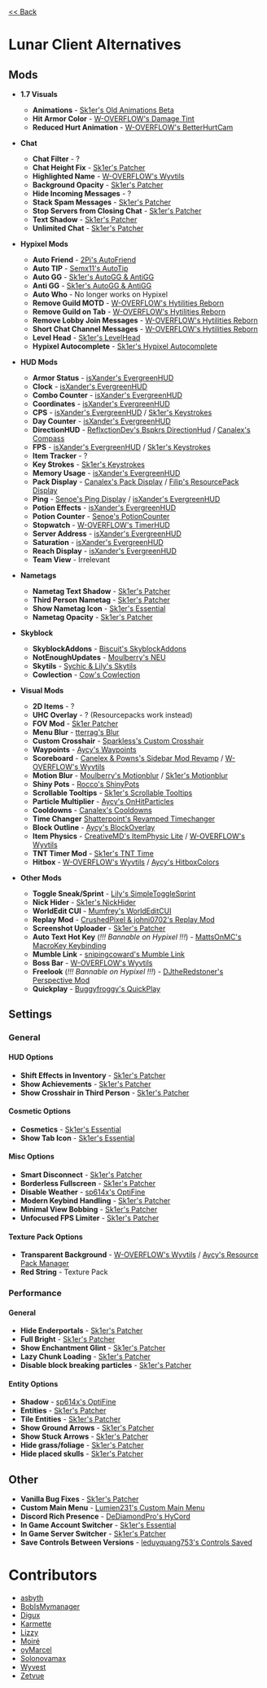[<< Back](README.md)

# Lunar Client Alternatives

## Mods

- **1.7 Visuals**

  - **Animations** - [Sk1er's Old Animations Beta](https://sk1er.club/beta)
  - **Hit Armor Color** - [W-OVERFLOW's Damage Tint](https://github.com/W-OVERFLOW/DamageTint/releases/latest)
  - **Reduced Hurt Animation** - [W-OVERFLOW's BetterHurtCam](https://github.com/W-OVERFLOW/BetterHurtCam/releases/latest)

- **Chat**

  - **Chat Filter** - ?
  - **Chat Height Fix** - [Sk1er's Patcher](https://sk1er.club/mods/patcher)
  - **Highlighted Name** - [W-OVERFLOW's Wyvtils](https://github.com/W-OVERFLOW/Wyvtils/releases/latest)
  - **Background Opacity** - [Sk1er's Patcher](https://sk1er.club/mods/patcher)
  - **Hide Incoming Messages** - ?
  - **Stack Spam Messages** - [Sk1er's Patcher](https://sk1er.club/mods/patcher)
  - **Stop Servers from Closing Chat** - [Sk1er's Patcher](https://sk1er.club/mods/patcher)
  - **Text Shadow** - [Sk1er's Patcher](https://sk1er.club/mods/patcher)
  - **Unlimited Chat** - [Sk1er's Patcher](https://sk1er.club/mods/patcher)

- **Hypixel Mods**

  - **Auto Friend** -  [2Pi's AutoFriend](https://2pi.pw/mods/autofriend)
  - **Auto TIP** - [Semx11's AutoTip](https://autotip.pro/download)
  - **Auto GG** - [Sk1er's AutoGG & AntiGG](https://sk1er.club/mods/autogg)
  - **Anti GG** - [Sk1er's AutoGG & AntiGG](https://sk1er.club/mods/autogg)
  - **Auto Who** - No longer works on Hypixel
  - **Remove Guild MOTD** - [W-OVERFLOW's Hytilities Reborn](https://github.com/W-OVERFLOW/Hytilities-Reborn/releases/latest)
  - **Remove Guild on Tab** - [W-OVERFLOW's Hytilities Reborn](https://github.com/W-OVERFLOW/Hytilities-Reborn/releases/latest)
  - **Remove Lobby Join Messages** - [W-OVERFLOW's Hytilities Reborn](https://github.com/W-OVERFLOW/Hytilities-Reborn/releases/latest)
  - **Short Chat Channel Messages** - [W-OVERFLOW's Hytilities Reborn](https://github.com/W-OVERFLOW/Hytilities-Reborn/releases/latest)
  - **Level Head** - [Sk1er's LevelHead](https://www.sk1er.club/mods/level_head)
  - **Hypixel Autocomplete** - [Sk1er's Hypixel Autocomplete](https://sk1er.club/mods/hypixel_auto_complete)

- **HUD Mods**

  - **Armor Status** - [isXander's EvergreenHUD](https://github.com/isXander/EvergreenHUD/releases)
  - **Clock** - [isXander's EvergreenHUD](https://github.com/isXander/EvergreenHUD/releases)
  - **Combo Counter** - [isXander's EvergreenHUD](https://github.com/isXander/EvergreenHUD/releases)
  - **Coordinates** - [isXander's EvergreenHUD](https://github.com/isXander/EvergreenHUD/releases)
  - **CPS** - [isXander's EvergreenHUD](https://github.com/isXander/EvergreenHUD/releases) / [Sk1er's Keystrokes](https://sk1er.club/mods/keystrokesmod)
  - **Day Counter** - [isXander's EvergreenHUD](https://github.com/isXander/EvergreenHUD/releases)
  - **DirectionHUD** - [ReflxctionDev's Bspkrs DirectionHud](https://github.com/ReflxctionDev/bspkrsCore/releases/latest) / [Canalex's Compass](https://www.youtube.com/watch?v=Anwxqk2EAlE)
  - **FPS** - [isXander's EvergreenHUD](https://github.com/isXander/EvergreenHUD/releases) / [Sk1er's Keystrokes](https://sk1er.club/mods/keystrokesmod)
  - **Item Tracker** - ?
  - **Key Strokes** - [Sk1er's Keystrokes](https://sk1er.club/mods/keystrokesmod)
  - **Memory Usage** - [isXander's EvergreenHUD](https://github.com/isXander/EvergreenHUD/releases)
  - **Pack Display** - [Canalex's Pack Display](https://www.youtube.com/watch?v=LeDNOdOdGyk) / [Filip's ResourcePack Display](https://github.com/1fxe/Resource-Pack-Display)
  - **Ping** - [Senoe's Ping Display](https://www.youtube.com/watch?v=NAsefZXZbHQ) / [isXander's EvergreenHUD](https://github.com/isXander/EvergreenHUD/releases)
  - **Potion Effects** - [isXander's EvergreenHUD](https://github.com/isXander/EvergreenHUD/releases)
  - **Potion Counter** - [Senoe's PotionCounter](https://www.youtube.com/watch?v=7iYeYK2CGDo)
  - **Stopwatch** - [W-OVERFLOW's TimerHUD](https://github.com/w-overflow/timerhud-forge/releases/latest)
  - **Server Address** -  [isXander's EvergreenHUD](https://github.com/isXander/EvergreenHUD/releases)
  - **Saturation** - [isXander's EvergreenHUD](https://github.com/isXander/EvergreenHUD/releases)
  - **Reach Display** - [isXander's EvergreenHUD](https://github.com/isXander/EvergreenHUD/releases)
  - **Team View** - Irrelevant
  
- **Nametags**

  - **Nametag Text Shadow** -  [Sk1er's Patcher](https://sk1er.club/mods/patcher)
  - **Third Person Nametag** - [Sk1er's Patcher](https://sk1er.club/mods/patcher)
  - **Show Nametag Icon** - [Sk1er's Essential](https://essential.gg)
  - **Nametag Opacity** - [Sk1er's Patcher](https://sk1er.club/mods/patcher)

- **Skyblock**

  - **SkyblockAddons** - [Biscuit's SkyblockAddons](https://github.com/BiscuitDevelopment/SkyblockAddons/releases/latest)
  - **NotEnoughUpdates** - [Moulberry's NEU](https://github.com/Moulberry/NotEnoughUpdates/releases/latest)
  - **Skytils** - [Sychic & Lily's Skytils](https://github.com/Skytils/SkytilsMod/releases/latest)
  - **Cowlection** - [Cow's Cowlection](https://github.com/cow-mc/Cowlection/releases/latest)

- **Visual Mods**

  - **2D Items** - ?
  - **UHC Overlay** - ? (Resourcepacks work instead)
  - **FOV Mod** - [Sk1er Patcher](https://sk1er.club/mods/patcher)
  - **Menu Blur** - [tterrag's Blur](https://www.curseforge.com/minecraft/mc-mods/blur/files/all?filter-game-version=2020709689%3A5806)
  - **Custom Crosshair** - [Sparkless's Custom Crosshair](https://www.curseforge.com/minecraft/mc-mods/custom-crosshair-mod/files/all?filter-game-version=2020709689%3A5806)
  - **Waypoints** - [Aycy's Waypoints](https://www.youtube.com/watch?v=5jq5tXqwDTM)
  - **Scoreboard** - [Canelex & Powns's Sidebar Mod Revamp](https://www.youtube.com/watch?v=cn9VvT43yRs) / [W-OVERFLOW's Wyvtils](https://github.com/W-OVERFLOW/Wyvtils/releases/latest)
  - **Motion Blur** - [Moulberry's Motionblur](https://cdn.discordapp.com/attachments/733903046681034813/806188815286665226/MbMotionblur-1.0-REL-Fixed.jar) / [Sk1er's Motionblur](https://sk1er.club/mods/motionblurmod)
  - **Shiny Pots** - [Rocco's ShinyPots](https://github.com/RoccoDev/ShinyPots-1.8/releases/latest)
  - **Scrollable Tooltips** - [Sk1er's Scrollable Tooltips](https://www.sk1er.club/mods/text_overflow_scroll)
  - **Particle Multiplier** - [Aycy's OnHitParticles](https://www.youtube.com/watch?v=0PPR_t-qyfw)
  - **Cooldowns** - [Canalex's Cooldowns](https://www.youtube.com/watch?v=if1t-gO2yfc)
  - **Time Changer** [Shatterpoint's Revamped Timechanger](https://github.com/shatter-point/Revamped-TimeChanger/releases/latest)
  - **Block Outline** - [Aycy's BlockOverlay](https://hypixel.net/threads/forge-1-8-9-block-overlay-v4-0-3.1417995/)
  - **Item Physics** - [CreativeMD's ItemPhysic Lite](https://www.curseforge.com/minecraft/mc-mods/itemphysic-lite/files/all?filter-game-version=2020709689%3A5806) / [W-OVERFLOW's Wyvtils](https://github.com/W-OVERFLOW/Wyvtils/releases/latest)
  - **TNT Timer Mod** - [Sk1er's TNT Time](https://sk1er.club/mods/tnttime)
  - **Hitbox** - [W-OVERFLOW's Wyvtils](https://github.com/W-OVERFLOW/Wyvtils/releases/latest) / [Aycy's HitboxColors](http://www.mediafire.com/file/rci3i8m09yoek7u/HitboxColors-v1.0.jar)

- **Other Mods**

  - **Toggle Sneak/Sprint** - [Lily's SimpleToggleSprint](https://github.com/My-Name-Is-Jeff/SimpleToggleSprint/releases/latest)
  - **Nick Hider** - [Sk1er's NickHider](https://sk1er.llc/mods/nick_hider)
  - **WorldEdit CUI** - [Mumfrey's WorldEditCUI](https://www.curseforge.com/minecraft/mc-mods/worldeditcui/files/all?filter-game-version=2020709689%3A5806)
  - **Replay Mod** - [CrushedPixel & johni0702's Replay Mod](https://www.replaymod.com/download/download_new.php?version=1.8.9-2.5.2)
  - **Screenshot Uploader** - [Sk1er's Patcher](https://sk1er.club/mods/patcher)
  - **Auto Text Hot Key** (*!!! Bannable on Hypixel !!!*) - [MattsOnMC's MacroKey Keybinding](https://www.curseforge.com/minecraft/mc-mods/macrokey-keybinding/files/all?filter-game-version=2020709689%3A5806)
  - **Mumble Link** - [snipingcoward's Mumble Link](https://www.curseforge.com/minecraft/mc-mods/mumblelink/files/all?filter-game-version=2020709689%3A5806)
  - **Boss Bar** - [W-OVERFLOW's Wyvtils](https://github.com/W-OVERFLOW/Wyvtils/releases/latest)
  - **Freelook** (*!!! Bannable on Hypixel !!!*) - [DJtheRedstoner's Perspective Mod](https://inv.wtf/djperspective)
  - **Quickplay** - [Buggyfroggy's QuickPlay](https://github.com/QuickplayMod/quickplay/releases/latest)

## Settings

### General

#### HUD Options

- **Shift Effects in Inventory** - [Sk1er's Patcher](https://sk1er.club/mods/patcher)
- **Show Achievements** - [Sk1er's Patcher](https://sk1er.club/mods/patcher)
- **Show Crosshair in Third Person** - [Sk1er's Patcher](https://sk1er.club/mods/patcher)

#### Cosmetic Options

- **Cosmetics** - [Sk1er's Essential](https://essential.gg)
- **Show Tab Icon** - [Sk1er's Essential](https://essential.gg)

#### Misc Options

- **Smart Disconnect** - [Sk1er's Patcher](https://sk1er.club/mods/patcher)
- **Borderless Fullscreen** - [Sk1er's Patcher](https://sk1er.club/mods/patcher)
- **Disable Weather** - [sp614x's OptiFine](https://optifine.net/adloadx?f=OptiFine_1.8.9_HD_U_M5.jar)
- **Modern Keybind Handling** - [Sk1er's Patcher](https://sk1er.club/mods/patcher)
- **Minimal View Bobbing** - [Sk1er's Patcher](https://sk1er.club/mods/patcher)
- **Unfocused FPS Limiter** - [Sk1er's Patcher](https://sk1er.club/mods/patcher)

#### Texture Pack Options

- **Transparent Background** - [W-OVERFLOW's Wyvtils](https://github.com/W-OVERFLOW/Wyvtils/releases/latest) / [Aycy's Resource Pack Manager](https://www.youtube.com/watch?v=OQZFWrrEcYM)
- **Red String** - Texture Pack

### Performance

#### General
  
- **Hide Enderportals** - [Sk1er's Patcher](https://sk1er.club/mods/patcher)
- **Full Bright** - [Sk1er's Patcher](https://sk1er.club/mods/patcher)
- **Show Enchantment Glint** - [Sk1er's Patcher](https://sk1er.club/mods/patcher)
- **Lazy Chunk Loading** - [Sk1er's Patcher](https://sk1er.club/mods/patcher)
- **Disable block breaking particles** - [Sk1er's Patcher](https://sk1er.club/mods/patcher)

#### Entity Options

- **Shadow** - [sp614x's OptiFine](https://optifine.net/adloadx?f=OptiFine_1.8.9_HD_U_M5.jar)
- **Entities** - [Sk1er's Patcher](https://sk1er.club/mods/patcher)
- **Tile Entities** - [Sk1er's Patcher](https://sk1er.club/mods/patcher)
- **Show Ground Arrows** - [Sk1er's Patcher](https://sk1er.club/mods/patcher)
- **Show Stuck Arrows** - [Sk1er's Patcher](https://sk1er.club/mods/patcher)
- **Hide grass/foliage** - [Sk1er's Patcher](https://sk1er.club/mods/patcher)
- **Hide placed skulls** - [Sk1er's Patcher](https://sk1er.club/mods/patcher)

## Other
  
- **Vanilla Bug Fixes** - [Sk1er's Patcher](https://sk1er.club/mods/patcher)
- **Custom Main Menu** - [Lumien231's Custom Main Menu](https://www.curseforge.com/minecraft/mc-mods/custom-main-menu/files/all?filter-game-version=2020709689%3A5806)
- **Discord Rich Presence** - [DeDiamondPro's HyCord](https://github.com/DeDiamondPro/HyCord/releases/latest)
- **In Game Account Switcher** - [Sk1er's Essential](https://essential.gg)
- **In Game Server Switcher** - [Sk1er's Patcher](https://sk1er.club/mods/patcher)
- **Save Controls Between Versions** - [leduyquang753's Controls Saved](https://hypixel.net/threads/forge-1-8-9-controls-saved-%E2%80%93-save-controls-as-presets.2010689/)

# Contributors

- [asbyth](https://github.com/asbyth)
- [BobIsMymanager](https://github.com/BobisMymanager)
- [Digux](https://github.com/Diguhxe)
- [Karmette](https://github.com/karmette)
- [Lizzy](https://github.com/LizzyMaybeDev)
- [Moiré](https://github.com/moire9)
- [oyMarcel](https://github.com/oyMarcel)
- [Solonovamax](https://github.com/solonovamax)
- [Wyvest](https://github.com/wyvest)
- [Zetvue](https://zetvue.carrd.co)
